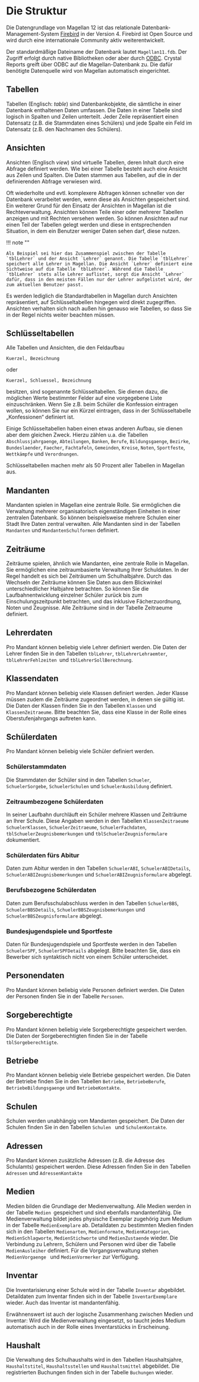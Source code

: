 # Die Struktur

Die Datengrundlage von Magellan 12 ist das relationale Datenbank-Management-System [Firebird](https://firebirdsql.org/) in der Version 4. Firebird ist Open Source und wird durch eine internationale Community aktiv weiterentwickelt.

Der standardmäßige Dateiname der Datenbank lautet `Magellan11.fdb`. Der Zugriff erfolgt durch native Bibliotheken oder aber durch [ODBC](https://learn.microsoft.com/en-us/sql/odbc/microsoft-open-database-connectivity-odbc). Crystal Reports greift über ODBC auf die Magellan-Datenbank zu. Die dafür benötigte Datenquelle wird von Magellan automatisch eingerichtet.

## Tabellen

Tabellen (Englisch: *table*) sind Datenbankobjekte, die sämtliche in einer Datenbank enthaltenen Daten umfassen. Die Daten in einer Tabelle sind logisch in Spalten und Zeilen unterteilt. Jeder Zeile repräsentiert einen Datensatz (z.B. die Stammdaten eines Schülers) und jede Spalte ein Feld im Datensatz (z.B. den Nachnamen des Schülers).

## Ansichten

Ansichten (Englisch *view*) sind virtuelle Tabellen, deren Inhalt durch eine Abfrage definiert werden. Wie bei einer Tabelle besteht auch eine Ansicht aus Zeilen und Spalten. Die Daten stammen aus Tabellen, auf die in der definierenden Abfrage verwiesen wird. 

Oft wiederholte und evtl. komplexere Abfragen können schneller von der Datenbank verarbeitet werden, wenn diese als Ansichten gespeichert sind. Ein weiterer Grund für den Einsatz der Ansichten in Magellan ist die Rechteverwaltung. Ansichten können Teile einer oder mehrerer Tabellen anzeigen und mit Rechten versehen werden. So können Ansichten auf nur einen Teil der Tabellen gelegt werden und diese in entsprechenden Situation, in dem ein Benutzer weniger Daten sehen darf, diese nutzen.

!!! note ""

    Als Beispiel sei hier das Zusammenspiel zwischen der Tabelle `tblLehrer` und der Ansicht `Lehrer` genannt. Die Tabelle `tblLehrer` speichert alle Lehrer in Magellan. Die Ansicht `Lehrer` definiert eine Sichtweise auf die Tabelle `tblLehrer`. Während die Tabelle `tblLehrer` stets alle Lehrer auflistet, sorgt die Ansicht `Lehrer` dafür, dass in den meisten Fällen nur der Lehrer aufgelistet wird, der zum aktuellen Benutzer passt.

Es werden lediglich die Standardtabellen in Magellan durch Ansichten repräsentiert, auf Schlüsseltabellen hingegen wird direkt zugegriffen. Ansichten verhalten sich nach außen hin genauso wie Tabellen, so dass Sie in der Regel nichts weiter beachten müssen.

## Schlüsseltabellen

Alle Tabellen und Ansichten, die den Feldaufbau 

``` csv
Kuerzel, Bezeichnung
```

oder

``` csv
Kuerzel, Schluessel, Bezeichnung
```

besitzen, sind sogenannte Schlüsseltabellen. Sie dienen dazu, die möglichen Werte bestimmter Felder auf eine vorgegebene Liste einzuschränken. Wenn Sie z.B. beim Schüler die Konfession eintragen wollen, so können Sie nur ein Kürzel eintragen, dass in der Schlüsseltabelle „Konfessionen“ definiert ist.

Einige Schlüsseltabellen haben einen etwas anderen Aufbau, sie dienen aber dem gleichen Zweck. Hierzu zählen u.a. die Tabellen `Abschlussjahrgaenge`,  `Abteilungen`, `Banken`, `Berufe`, `Bildungsgaenge`, `Bezirke`, `Bundeslaender`, `Faecher`, `Fachtafeln`, `Gemeinden`, `Kreise`, `Noten`, `Sportfeste`, `Wettkämpfe` und `Verordnungen`.

Schlüsseltabellen machen mehr als 50 Prozent aller Tabellen in Magellan aus.

## Mandanten

Mandanten spielen in Magellan eine zentrale Rolle. Sie ermöglichen die Verwaltung mehrerer organisatorisch eigenständigen Einheiten in einer zentralen Datenbank. So können beispielsweise mehrere Schulen einer Stadt Ihre Daten zentral verwalten. Alle Mandanten sind in der Tabellen `Mandanten` und `MandantenSchulformen` definiert.

## Zeiträume

Zeiträume spielen, ähnlich wie Mandanten, eine zentrale Rolle in Magellan. Sie ermöglichen eine zeitraumbasierte Verwaltung Ihrer Schuldaten. In der Regel handelt es sich bei Zeiträumen um Schulhalbjahre. Durch das Wechseln der Zeiträume können Sie Daten aus dem Blickwinkel unterschiedlicher Halbjahre betrachten. So können Sie die Laufbahnentwicklung einzelner Schüler zurück bis zum Einschulungszeitpunkt betrachten, und das inklusive Fächerzuordnung, Noten und Zeugnisse. Alle Zeiträume sind in der Tabelle Zeitraeume definiert.

## Lehrerdaten

Pro Mandant können beliebig viele Lehrer definiert werden. Die Daten der Lehrer finden Sie in den Tabellen `tblLehrer`, `tblLehrerLehraemter`, `tblLehrerFehlzeiten `und `tblLehrerSollBerechnung`.

## Klassendaten

Pro Mandant können beliebig viele Klassen definiert werden. Jeder Klasse müssen zudem die Zeiträume zugeordnet werden, in denen sie gültig ist. Die Daten der Klassen finden Sie in den Tabellen `Klassen` und `KlassenZeitraeume`.
Bitte beachten Sie, dass eine Klasse in der Rolle eines Oberstufenjahrgangs auftreten kann.

## Schülerdaten

Pro Mandant können beliebig viele Schüler definiert werden.

### Schülerstammdaten

Die Stammdaten der Schüler sind in den Tabellen `Schueler`, `SchuelerSorgebe`, `SchuelerSchulen` und `SchuelerAusbildung` definiert.

### Zeitraumbezogene Schülerdaten

In seiner Laufbahn durchläuft ein Schüler mehrere Klassen und Zeiträume an Ihrer Schule. Diese Angaben werden in den Tabellen `KlassenZeitraeume` `SchuelerKlassen`, `SchuelerZeitraeume`, `SchuelerFachdaten`, `tblSchuelerZeugnisbemerkungen` und `tblSchuelerZeugnisformulare` dokumentiert.

### Schülerdaten fürs Abitur

Daten zum Abitur werden in den Tabellen `SchuelerABI`, `SchuelerABIDetails`, `SchuelerABIZeugnisbemerkungen` und `SchuelerABIZeugnisformulare` abgelegt.

### Berufsbezogene Schülerdaten

Daten zum Berufsschulabschluss werden in den Tabellen `SchuelerBBS`, `SchuelerBBSDetails`, `SchuelerBBSZeugnisbemerkungen` und `SchuelerBBSZeugnisformulare` abgelegt.

### Bundesjugendspiele und Sportfeste

Daten für Bundesjugendspiele und Sportfeste werden in den Tabellen `SchuelerSPF`, `SchuelerSPFDetails` abgelegt.
Bitte beachten Sie, dass ein Bewerber sich syntaktisch nicht von einem Schüler unterscheidet.

## Personendaten

Pro Mandant können beliebig viele Personen definiert werden. Die Daten der Personen finden Sie in der Tabelle `Personen`.

## Sorgeberechtigte

Pro Mandant können beliebig viele Sorgeberechtigte gespeichert werden. Die Daten der Sorgeberechtigten finden Sie in der Tabelle `tblSorgeberechtigte`.

## Betriebe

Pro Mandant können beliebig viele Betriebe gespeichert werden. Die Daten der Betriebe finden Sie in den Tabellen `Betriebe`, `BetriebeBerufe`, `BetriebeBildungsgaenge` und `BetriebeKontakte`.

## Schulen

Schulen werden unabhängig vom Mandanten gespeichert. Die Daten der Schulen finden Sie in den Tabellen `Schulen ` und `SchulenKontakte`.

## Adressen

Pro Mandant können zusätzliche Adressen (z.B. die Adresse des Schulamts) gespeichert werden. Diese Adressen finden Sie in den Tabellen `Adressen` und `AdressenKontakte`

## Medien

Medien bilden die Grundlage der Medienverwaltung. Alle Medien werden in der Tabelle `Medien `gespeichert und sind ebenfalls mandantenfähig. Die Medienverwaltung bildet jedes physische Exemplar zugehörig zum Medium in der Tabelle `MedienExemplare` ab. Detaildaten zu bestimmten Medien finden sich in den Tabellen `Medienarten`, `Medienformate`, `MedienKategorien`, `MedienSchlagworte`, `MedienStichworte` und `MedienZustaende` wieder. Die Verbindung zu Lehrern, Schülern und Personen wird über die Tabelle `MedienAusleiher` definiert. Für die Vorgangsverwaltung stehen `MedienVorgaenge ` und `MedienVormerker` zur Verfügung.

## Inventar

Die Inventarisierung einer Schule wird in der Tabelle `Inventar` abgebildet. Detaildaten zum Inventar finden sich in der Tabelle `InventarExemplare` wieder. Auch das Inventar ist mandantenfähig.

Erwähnenswert ist auch der logische Zusammenhang zwischen Medien und Inventar: Wird die Medienverwaltung eingesetzt, so taucht jedes Medium automatisch auch in der Rolle eines Inventarstücks in Erscheinung.

## Haushalt

Die Verwaltung des Schulhaushalts wird in den Tabellen Haushaltsjahre, `Haushaltstitel`, `Haushaltsstellen` und `Haushaltsmittel` abgebildet. Die registrierten Buchungen finden sich in der Tabelle `Buchungen` wieder.
